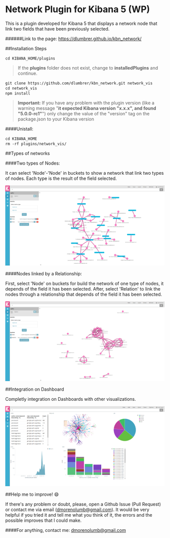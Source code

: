 # Network Plugin for Kibana 5 (WP)

This is a plugin developed for Kibana 5 that displays a network node that link two fields that have been previously selected.

######Link to the page: https://dlumbrer.github.io/kbn_network/

##Installation Steps

```
cd KIBANA_HOME/plugins
```
> If the **plugins** folder does not exist, change to **installedPlugins** and continue.

```
git clone https://github.com/dlumbrer/kbn_network.git network_vis
cd network_vis
npm install
```
> **Important:** If you have any problem with the plugin version (like a warning message "**it expected Kibana version "x.x.x", and found "5.0.0-rc1"**") only change the value of the "version" tag on the package.json to your Kibana version


####Unistall:
```
cd KIBANA_HOME
rm -rf plugins/network_vis/
```

##Types of networks

####Two types of Nodes:

It can select 'Node'-'Node' in buckets to show a network that link two types of nodes. Each type is the result of the field selected.

![Screenshot](images/Easy.png)

####Nodes linked by a Relationship:

First, select 'Node' on buckets for build the network of one type of nodes, it depends of the field it has been selected. After, select 'Relation' to link the nodes through a relationship that depends of the field it has been selected.

![Screenshot](images/Types.png)

##Integration on Dashboard

Completly integration on Dashboards with other visualizations.

![Screenshot](images/Dashboard.png)

##Help me to improve! :smile:

If there's any problem or doubt, please, open a Github Issue (Pull Request) or contact me via email (dmorenolumb@gmail.com). It would be very helpful if you tried it and tell me what you think of it, the errors and the possible improves that I could make.


####For anything, contact me: dmorenolumb@gmail.com
